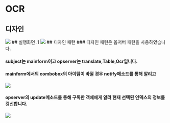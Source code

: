 # OCR

## 디자인 
<img src="https://user-images.githubusercontent.com/72601028/120605972-a3a51200-c489-11eb-8632-64815352f9ef.PNG">
## 실행화면 .1
<img src="https://user-images.githubusercontent.com/72601028/120607602-4c07a600-c48b-11eb-951f-a5971cdcd0ec.PNG">
## 디자인 패턴
### 디자인 패턴은 옵저버 패턴을 사용하였습니다.

#### subject는 mainform이고 opserver는 translate,Table,Ocr입니다.
#### mainform에서의 combobox의 아이템이 바뀔 경우 notify메소드를 통해 알리고
<img src="https://user-images.githubusercontent.com/72601028/120606612-54131600-c48a-11eb-829d-6d0ae40081f0.PNG">

#### opserver의 update메소드를 통해 구독한 객체에게 알려 현재 선택된 인덱스의 정보를 갱신합니다.
<img src="https://user-images.githubusercontent.com/72601028/120606604-51b0bc00-c48a-11eb-9466-417997a0e219.PNG">





